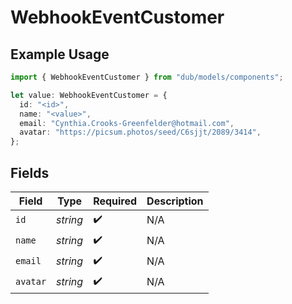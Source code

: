 # WebhookEventCustomer

## Example Usage

```typescript
import { WebhookEventCustomer } from "dub/models/components";

let value: WebhookEventCustomer = {
  id: "<id>",
  name: "<value>",
  email: "Cynthia.Crooks-Greenfelder@hotmail.com",
  avatar: "https://picsum.photos/seed/C6sjjt/2089/3414",
};
```

## Fields

| Field              | Type               | Required           | Description        |
| ------------------ | ------------------ | ------------------ | ------------------ |
| `id`               | *string*           | :heavy_check_mark: | N/A                |
| `name`             | *string*           | :heavy_check_mark: | N/A                |
| `email`            | *string*           | :heavy_check_mark: | N/A                |
| `avatar`           | *string*           | :heavy_check_mark: | N/A                |